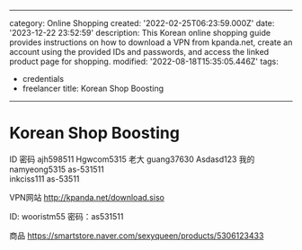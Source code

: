 ------
category: Online Shopping
created: '2022-02-25T06:23:59.000Z'
date: '2023-12-22 23:52:59'
description: This Korean online shopping guide provides instructions on how to download
  a VPN from kpanda.net, create an account using the provided IDs and passwords, and
  access the linked product page for shopping.
modified: '2022-08-18T15:35:05.446Z'
tags:
- credentials
- freelancer
title: Korean Shop Boosting
------

# Korean Shop Boosting

ID 	 密码	
ajh598511	Hgwcom5315	老大
guang37630	Asdasd123	我的
namyeong5315	as-531511	
inkciss111	as-53511	

VPN网站
http://kpanda.net/download.siso

ID: wooristm55     密码：as531511


商品
https://smartstore.naver.com/sexyqueen/products/5306123433
